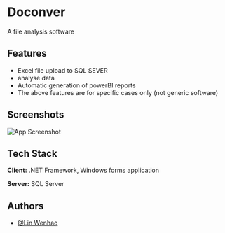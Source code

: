 
# Doconver

A file analysis software
## Features

- Excel file upload to SQL SEVER
- analyse data
- Automatic generation of powerBI reports
- The above features are for specific cases only (not generic software)



## Screenshots

![App Screenshot](https://s3.us-west-2.amazonaws.com/secure.notion-static.com/9ece82f0-ed7e-450d-a6b9-21efbbf1eb49/Untitled.png?X-Amz-Algorithm=AWS4-HMAC-SHA256&X-Amz-Content-Sha256=UNSIGNED-PAYLOAD&X-Amz-Credential=AKIAT73L2G45EIPT3X45%2F20230213%2Fus-west-2%2Fs3%2Faws4_request&X-Amz-Date=20230213T134629Z&X-Amz-Expires=86400&X-Amz-Signature=27d6e3545d3820e08bb7049ab89f792d810097a76fdad996d5ba76703ef169f2&X-Amz-SignedHeaders=host&response-content-disposition=filename%3D%22Untitled.png%22&x-id=GetObject)


## Tech Stack

**Client:** .NET Framework, Windows forms application

**Server:** SQL Server


## Authors

- [@Lin Wenhao](https://github.com/LinWenhao5)

